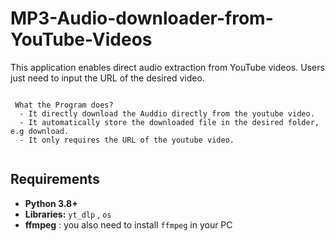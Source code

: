 # MP3-Audio-downloader-from-YouTube-Videos
This application enables direct audio extraction from YouTube videos. Users just need to input the URL of the desired video.




```

 What the Program does?
  - It directly download the Auddio directly from the youtube video.
  - It automatically store the downloaded file in the desired folder, e.g download.
  - It only requires the URL of the youtube video.
  
```





## Requirements

- **Python 3.8+**
- **Libraries:** `yt_dlp` , `os`
- **ffmpeg** : you also need to install `ffmpeg` in your PC







